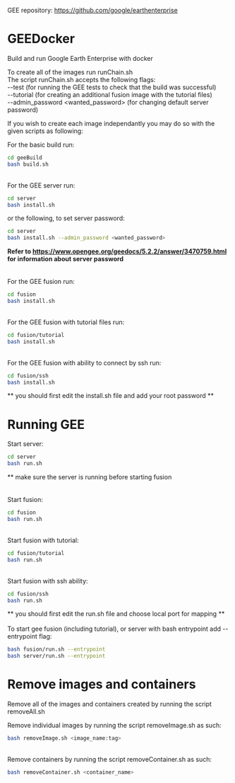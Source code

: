 GEE repository: https://github.com/google/earthenterprise

# GEEDocker


Build and run Google Earth Enterprise with docker

To create all of the images run runChain.sh\
The script runChain.sh accepts the following flags:\
--test (for running the GEE tests to check that the build was successful)\
--tutorial (for creating an additional fusion image with the tutorial files)\
--admin_password <wanted_password> (for changing default server password)

If you wish to create each image independantly you may do so with the given scripts as following:

For the basic build run:
```sh
cd geeBuild
bash build.sh
```
\
For the GEE server run:
```sh
cd server
bash install.sh
```
or the following, to set server password:
```sh
cd server
bash install.sh --admin_password <wanted_password>
```
**Refer to https://www.opengee.org/geedocs/5.2.2/answer/3470759.html for information about server password**\
\
\
For the GEE fusion run:
```sh
cd fusion
bash install.sh
```
\
For the GEE fusion with tutorial files run:
```sh
cd fusion/tutorial
bash install.sh
```
\
For the GEE fusion with ability to connect by ssh run:
```sh
cd fusion/ssh
bash install.sh
```
** you should first edit the install.sh file and add your root password **


# Running GEE


Start server:
```sh
cd server
bash run.sh
```
** make sure the server is running before starting fusion\
\
\
Start fusion:
```sh
cd fusion
bash run.sh
```
\
Start fusion with tutorial:
```sh
cd fusion/tutorial
bash run.sh
```
\
Start fusion with ssh ability:
```sh
cd fusion/ssh
bash run.sh
```
** you should first edit the run.sh file and choose local port for mapping **\
\
To start gee fusion (including tutorial), or server with bash entrypoint add --entrypoint flag:
```sh
bash fusion/run.sh --entrypoint
bash server/run.sh --entrypoint
```


# Remove images and containers

Remove all of the images and containers created by running the script removeAll.sh

Remove individual images by running the script removeImage.sh as such:
```sh
bash removeImage.sh <image_name:tag>
```
\
Remove containers by running the script removeContainer.sh as such:
```sh
bash removeContainer.sh <container_name>
```
